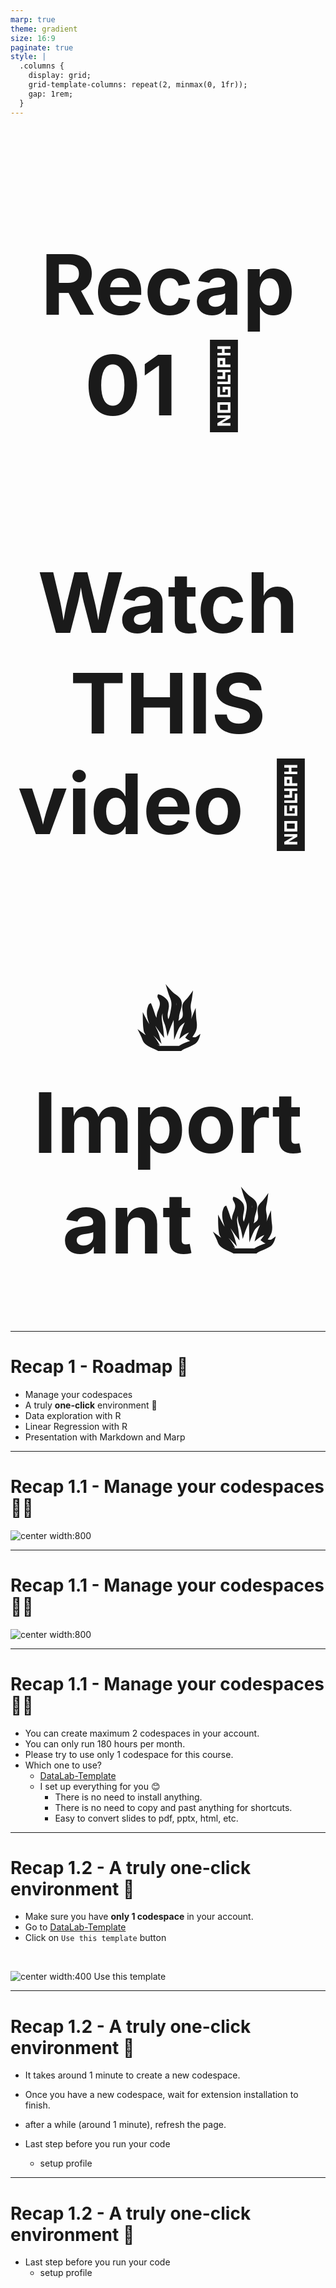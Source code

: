 ```yaml
---
marp: true
theme: gradient
size: 16:9
paginate: true
style: |
  .columns {
    display: grid;
    grid-template-columns: repeat(2, minmax(0, 1fr));
    gap: 1rem;
  }
---
```


<center style="font-size:50pt">

# Recap 01 :butterfly:

# Watch THIS video :eyes:

# :fire: Important :fire:

</center>

---

# Recap 1 - Roadmap :butterfly:

- Manage your codespaces
- A truly __one-click__ environment :dart:
- Data exploration with R
- Linear Regression with R
- Presentation with Markdown and Marp


---

# Recap 1.1 - Manage your codespaces :woman_office_worker:

![center width:800](https://media1.giphy.com/media/3ohc0ZYsgq4YrSERH2/200w.gif?cid=6c09b952e5nm1q73ivkdbsd08wwr87potbmm9ygwekdzpqwy&ep=v1_gifs_search&rid=200w.gif&ct=g)


--- 

# Recap 1.1 - Manage your codespaces :woman_office_worker:

![center width:800](https://media.cdn.teamtailor.com/images/s3/teamtailor-production/gallery_picture/image_uploads/97bcb630-fb8e-4396-b093-4f31882c103a/original.gif)


---

# Recap 1.1 - Manage your codespaces :woman_office_worker:

- You can create maximum 2 codespaces in your account.
- You can only run 180 hours per month.
- Please try to use only 1 codespace for this course.
- Which one to use?
    - [DataLab-Template](https://github.com/oceanumeric/DataLab-Template)
    - I set up everything for you :blush:
      - There is no need to install anything.
      - There is no need to copy and past anything for shortcuts.
      - Easy to convert slides to pdf, pptx, html, etc.



---

# Recap 1.2 - A truly __one-click__ environment :dart:

- Make sure you have __only 1 codespace__ in your account.
- Go to [DataLab-Template](https://github.com/oceanumeric/DataLab-Template)
- Click on `Use this template` button  

&nbsp;
&nbsp;

![center width:400 Use this template](https://img.shields.io/badge/Use%20this%20template-2ea44f?style=for-the-badge&logo=github)



--- 

# Recap 1.2 - A truly __one-click__ environment :dart:

- It takes around 1 minute to create a new codespace.

- Once you have a new codespace, wait for extension installation to finish.

- after a while (around 1 minute), refresh the page.

- Last step before you run your code
    - setup profile


--- 

# Recap 1.2 - A truly __one-click__ environment :dart:

- Last step before you run your code
    - setup profile